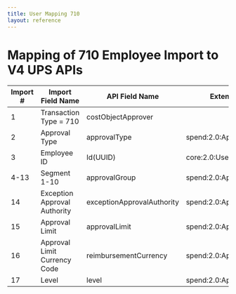 ```yaml
---
title: User Mapping 710
layout: reference
---
```

# Mapping of 710 Employee Import to V4 UPS APIs

Import #|Import Field Name|API Field Name|Extension
---|---|---|---
1|Transaction Type = 710|costObjectApprover|
2|Approval Type|approvalType|spend:2.0:ApproverLimit|Values: payment, request, report, purchaseRequest
3|Employee ID|Id(UUID)|core:2.0:User| Must be an existing employee ID
4-13|Segment 1-10|approvalGroup|spend:2.0:ApproverLimit
14|Exception Approval Authority|exceptionApprovalAuthority|spend:2.0:ApproverLimit
15|Approval Limit|approvalLimit|spend:2.0:ApproverLimit
16|Approval Limit Currency Code|reimbursementCurrency|spend:2.0:ApproverLimit
17|Level|level|spend:2.0:ApproverLimit
